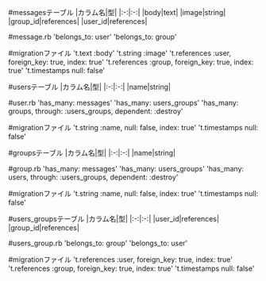 #messagesテーブル
|カラム名|型|
|:-:|:-:|
|body|text|
|image|string|
|group_id|references|
|user_id|references|

#message.rb
'belongs_to: user'
'belongs_to: group'

#migrationファイル
't.text   :body'
't.string :image'
't.references :user, foreign_key: true, index: true'
't.references :group, foreign_key: true, index: true'
't.timestamps null: false'



#usersテーブル
|カラム名|型|
|:-:|:-:|
|name|string|

#user.rb
'has_many: messages'
'has_many: users_groups'
'has_many: groups, through: :users_groups, dependent: :destroy'

#migrationファイル
't.string :name, null: false, index: true'  't.timestamps null: false'



#groupsテーブル
|カラム名|型|
|:-:|:-:|
|name|string|

#group.rb
'has_many: messages'
'has_many: users_groups'
'has_many: users, through: :users_groups, dependent: :destroy'

#migrationファイル
't.string :name, null: false, index: true'
't.timestamps null: false'



#users_groupsテーブル
|カラム名|型|
|:-:|:-:|
|user_id|references|
|group_id|references|

#users_group.rb
'belongs_to: group'
'belongs_to: user'

#migrationファイル
't.references :user, foreign_key: true, index: true'
't.references :group, foreign_key: true, index: true'  't.timestamps null: false'